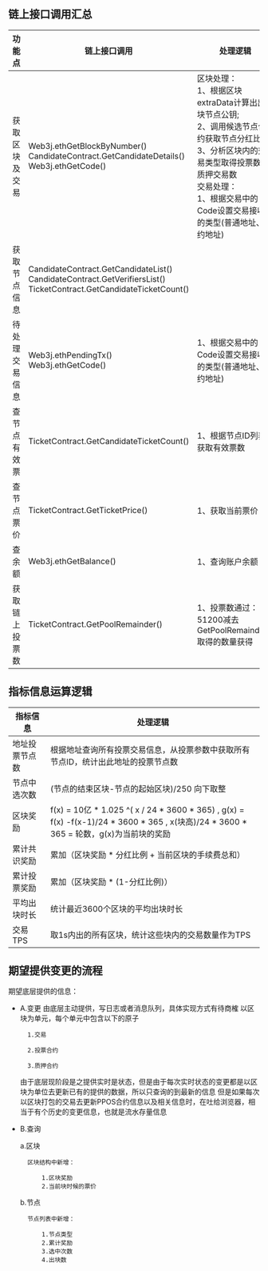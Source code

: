 
## 链上接口调用汇总
功能点|链上接口调用|处理逻辑
---|---|---
获取区块及交易|Web3j.ethGetBlockByNumber()<br>CandidateContract.GetCandidateDetails()<br>Web3j.ethGetCode()|区块处理：<br>1、根据区块extraData计算出出块节点公钥;<br/>2、调用候选节点合约获取节点分红比例<br/>3、分析区块内的交易类型取得投票数和质押交易数<br/>交易处理：<br/>1、根据交易中的Code设置交易接收者的类型(普通地址、合约地址)
获取节点信息|CandidateContract.GetCandidateList()<br/>CandidateContract.GetVerifiersList()<br/>TicketContract.GetCandidateTicketCount()|
待处理交易信息|Web3j.ethPendingTx()<br/>Web3j.ethGetCode()|1、根据交易中的Code设置交易接收者的类型(普通地址、合约地址)
查节点有效票|TicketContract.GetCandidateTicketCount()|1、根据节点ID列表获取有效票数
查节点票价|TicketContract.GetTicketPrice()|1、获取当前票价
查余额|Web3j.ethGetBalance()|1、查询账户余额
获取链上投票数|TicketContract.GetPoolRemainder()|1、投票数通过：51200减去GetPoolRemainder()取得的数量获得


## 指标信息运算逻辑
指标信息|处理逻辑
---|---
地址投票节点数|根据地址查询所有投票交易信息，从投票参数中获取所有节点ID，统计出此地址的投票节点数
节点中选次数|(节点的结束区块-节点的起始区块)/250 向下取整
区块奖励|f(x) = 10亿 * 1.025 ^( x / 24 * 3600 * 365) , g(x) = f(x) -f(x-1)/24 * 3600 * 365 , x(块高)/24 * 3600 * 365 =  轮数，g(x)为当前块的奖励
累计共识奖励|累加（区块奖励 * 分红比例 + 当前区块的手续费总和）
累计投票奖励|累加（区块奖励 * (1-分红比例)）
平均出块时长|统计最近3600个区块的平均出块时长
交易TPS|取1s内出的所有区块，统计这些块内的交易数量作为TPS

## 期望提供变更的流程

期望底层提供的信息：

* A.变更
    由底层主动提供，写日志或者消息队列，具体实现方式有待商榷
    以区块为单元，每个单元中包含以下的原子
    
        1.交易
        
        2.投票合约
        
        3.质押合约
        
    由于底层现阶段是之提供实时是状态，但是由于每次实时状态的变更都是以区块为单位去更新已有的提供的数据，所以只查询的到最新的信息
    但是如果每次以区块打包的交易去更新PPOS合约信息以及相关信息时，在吐给浏览器，相当于有个历史的变更信息，也就是流水存量信息
           
* B.查询

    a.区块
    
        区块结构中新增：
        
            1.区块奖励
            2.当前块时候的票价
    b.节点
        
        节点列表中新增：
            
            1.节点类型
            2.累计奖励
            3.选中次数
            4.出块数
